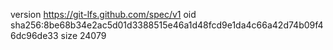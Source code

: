 version https://git-lfs.github.com/spec/v1
oid sha256:8be68b34e2ac5d01d3388515e46a1d48fcd9e1da4c66a42d74b09f46dc96de33
size 24079
